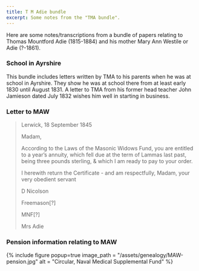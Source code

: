 ```yaml
---
title: T M Adie bundle
excerpt: Some notes from the "TMA bundle".
---
```


Here are some notes/transcriptions from a bundle of papers relating to Thomas Mountford Adie (1815-1884) and his mother Mary Ann Westile or Adie (?-1861).

### School in Ayrshire

This bundle includes letters written by TMA to his parents when he was at school in Ayrshire. They show he was at school there from at least early 1830 until August 1831.
A letter to TMA from his former head teacher John Jamieson dated July 1832 wishes him well in starting in business.

### Letter to MAW

>Lerwick, 18 September 1845
>
>Madam,
>
>According to the Laws of the Masonic Widows Fund, you are entitled to a year’s annuity, which fell due at the term of Lammas last past, being three pounds sterling, & which I am ready to pay to your order.
>
>I herewith return the Certificate - and am respectfully, Madam, your very obedient servant
>
>D Nicolson
>
>Freemason[?]
>
>MNF[?]
>
>Mrs Adie

### Pension information relating to MAW

{% include figure popup=true
    image_path = "/assets/genealogy/MAW-pension.jpg"
    alt = "Circular, Naval Medical Supplemental Fund"
%}
